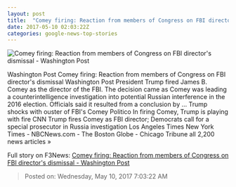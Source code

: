 ```yaml
---
layout: post
title:  "Comey firing: Reaction from members of Congress on FBI director's dismissal - Washington Post"
date: 2017-05-10 02:03:22Z
categories: google-news-top-stories
---
```


![Comey firing: Reaction from members of Congress on FBI director's dismissal - Washington Post](https://img.washingtonpost.com/rf/image_1484w/2010-2019/WashingtonPost/2016/02/25/National-Security/Images/05180289.jpg)

Washington Post Comey firing: Reaction from members of Congress on FBI director's dismissal Washington Post President Trump fired James B. Comey as the director of the FBI. The decision came as Comey was leading a counterintelligence investigation into potential Russian interference in the 2016 election. Officials said it resulted from a conclusion by ... Trump shocks with ouster of FBI's Comey Politico In firing Comey, Trump is playing with fire CNN Trump fires Comey as FBI director; Democrats call for a special prosecutor in Russia investigation Los Angeles Times New York Times - NBCNews.com - The Boston Globe - Chicago Tribune all 2,200 news articles »


Full story on F3News: [Comey firing: Reaction from members of Congress on FBI director's dismissal - Washington Post](http://www.f3nws.com/n/nfBFW)

> Posted on: Wednesday, May 10, 2017 7:03:22 AM
